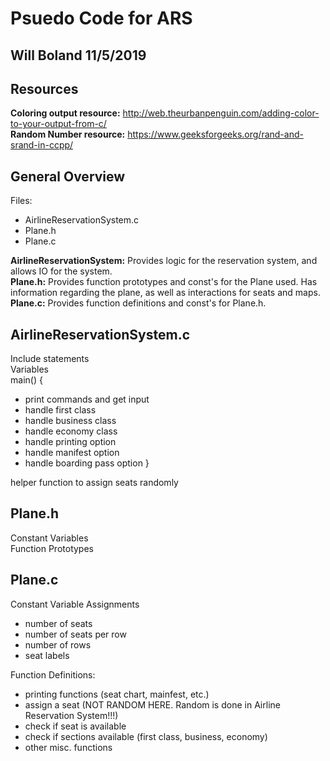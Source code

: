 # Psuedo Code for ARS
## Will Boland 11/5/2019
## Resources  
**Coloring output resource:** http://web.theurbanpenguin.com/adding-color-to-your-output-from-c/  
**Random Number resource:** https://www.geeksforgeeks.org/rand-and-srand-in-ccpp/  
## General Overview
Files:
 - AirlineReservationSystem.c
 - Plane.h
 - Plane.c
  
**AirlineReservationSystem:** Provides logic for the reservation system, and allows IO for the system.  
**Plane.h:** Provides function prototypes and const's for the Plane used. Has information regarding the plane, as well as interactions for seats and maps.  
**Plane.c:** Provides function definitions and const's for Plane.h.  
  
## AirlineReservationSystem.c  
Include statements  
Variables   
main() {  
 - print commands and get input  
 - handle first class  
 - handle business class  
 - handle economy class  
 - handle printing option  
 - handle manifest option  
 - handle boarding pass option
}  
  
helper function to assign seats randomly  
  
## Plane.h  
Constant Variables  
Function Prototypes  
  
## Plane.c  
Constant Variable Assignments  
 - number of seats  
 - number of seats per row  
 - number of rows  
 - seat labels  
  
Function Definitions:  
 - printing functions (seat chart, mainfest, etc.)  
 - assign a seat (NOT RANDOM HERE. Random is done in Airline Reservation System!!!)  
 - check if seat is available  
 - check if sections available (first class, business, economy)  
 - other misc. functions